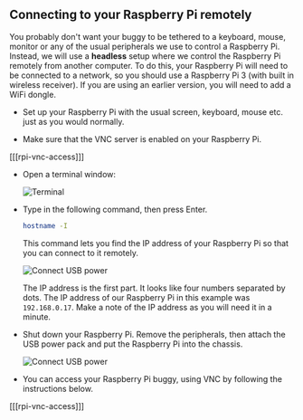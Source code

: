 ## Connecting to your Raspberry Pi remotely

You probably don't want your buggy to be tethered to a keyboard, mouse, monitor or any of the usual peripherals we use to control a Raspberry Pi. Instead, we will use a **headless** setup where we control the Raspberry Pi remotely from another computer. To do this, your Raspberry Pi will need to be connected to a network, so you should use a Raspberry Pi 3 (with built in wireless receiver). If you are using an earlier version, you will need to add a WiFi dongle.

- Set up your Raspberry Pi with the usual screen, keyboard, mouse etc. just as you would normally.

- Make sure that the VNC server is enabled on your Raspberry Pi.

[[[rpi-vnc-access]]]

- Open a terminal window:

    ![Terminal](images/terminal.png)

- Type in the following command, then press Enter.

    ```bash
    hostname -I
    ```

    This command lets you find the IP address of your Raspberry Pi so that you can connect to it remotely.

    ![Connect USB power](images/hostname.png)

    The IP address is the first part. It looks like four numbers separated by dots. The IP address of our Raspberry Pi in this example was `192.168.0.17`. Make a note of the IP address as you will need it in a minute.

- Shut down your Raspberry Pi. Remove the peripherals, then attach the USB power pack and put the Raspberry Pi into the chassis.

    ![Connect USB power](images/connect-usb-power.png)

- You can access your Raspberry Pi buggy, using VNC by following the instructions below.

[[[rpi-vnc-access]]]
